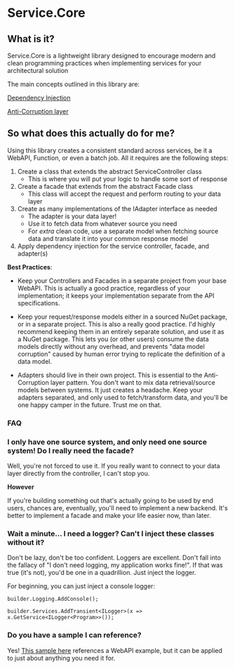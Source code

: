 # Service.Core

## What is it?
Service.Core is a lightweight library designed to encourage modern and clean programming practices when implementing services for your architectural solution

The main concepts outlined in this library are:

[Dependency Injection](https://learn.microsoft.com/en-us/aspnet/core/fundamentals/dependency-injection?view=aspnetcore-6.0)

[Anti-Corruption layer](https://learn.microsoft.com/en-us/azure/architecture/patterns/anti-corruption-layer)

## So what does this actually do for me?
Using this library creates a consistent standard across services, be it a WebAPI, Function, or even a batch job. 
All it requires are the following steps:
1. Create a class that extends the abstract ServiceController class 
   - This is where you will put your logic to handle some sort of response
2. Create a facade that extends from the abstract Facade class 
   - This class will accept the request and perform routing to your data layer
3. Create as many implementations of the IAdapter interface as needed 
   - The adapter is your data layer! 
   - Use it to fetch data from whatever source you need
   - For *extra* clean code, use a separate model when fetching source data and translate it into your common response model
4. Apply dependency injection for the service controller, facade, and adapter(s)

**Best Practices**:
* Keep your Controllers and Facades in a separate project from your base WebAPI. This is actually a good practice, regardless of your implementation; it keeps your implementation separate from the API specifications.

* Keep your request/response models either in a sourced NuGet package, or in a separate project. This is also a really good practice. I'd highly recommend keeping them in an entirely separate solution, and use it as a NuGet package. This lets you (or other users) consume the data models directly without any overhead, and prevents "data model corruption" caused by human error trying to replicate the definition of a data model.

* Adapters should live in their own project. This is essential to the Anti-Corruption layer pattern. You don't want to mix data retrieval/source models between systems. It just creates a headache. Keep your adapters separated, and only used to fetch/transform data, and you'll be one happy camper in the future. Trust me on that.


### FAQ

### I only have one source system, and only need one source system! Do I really need the facade?
Well, you're not forced to use it. If you really want to connect to your data layer directly from the controller, I can't stop you.

**However**

If you're building something out that's actually going to be used by end users, chances are, eventually, you'll need to implement a new backend. It's better to implement a facade and make your life easier now, than later.

### Wait a minute... I need a logger? Can't I inject these classes without it?
Don't be lazy, don't be too confident. Loggers are excellent. Don't fall into the fallacy of "I don't need logging, my application works fine!". If that was true (it's not), you'd be one in a quadrillion. Just inject the logger. 

For beginning, you can just inject a console logger:

`builder.Logging.AddConsole();`

`builder.Services.AddTransient<ILogger>(x => x.GetService<ILogger<Program>>());`

### Do you have a sample I can reference?
Yes! [This sample here](https://github.com/arhuelsman/SampleWebAPI) references a WebAPI example, but it can be applied to just about anything you need it for.
